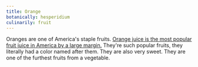 ```yaml
---
title: Orange
botanically: hesperidium
culinarily: fruit
---
```

Oranges are one of America's staple fruits. [Orange juice is the most popular fruit juice in America by a large margin.](https://www.ers.usda.gov/data-products/chart-gallery/gallery/chart-detail/?chartId=85485) They're such popular fruits, they literally had a color named after them. They are also very sweet. They are one of the furthest fruits from a vegetable.